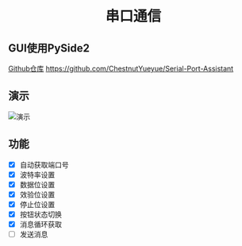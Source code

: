 <div align="center">
<h1 align="center">串口通信</h1>
</div>

## GUI使用PySide2
[Github仓库](https://github.com/ChestnutYueyue/Serial-Port-Assistant)
<https://github.com/ChestnutYueyue/Serial-Port-Assistant>
## 演示
![演示](https://gitee.com/ricocosoul/Serial-Port-Assistant/raw/main/img/1.png)

## 功能
- [x] 自动获取端口号
- [x] 波特率设置
- [x] 数据位设置
- [x] 效验位设置
- [x] 停止位设置
- [x] 按钮状态切换
- [x] 消息循环获取
- [ ] 发送消息
